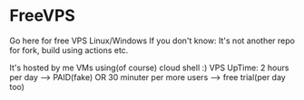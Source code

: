# FreeVPS
Go here for free VPS Linux/Windows
If you don't know: It's not another repo for fork, build using actions etc.

It's hosted by me VMs using(of course) cloud shell :)
VPS UpTime: 2 hours per day --> PAID(fake) OR 30 minuter per more users --> free trial(per day too)

